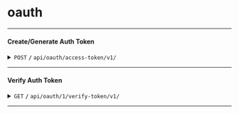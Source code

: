 # oauth

------------------------------------------------------------------------------------------

#### Create/Generate Auth Token

<details>
 <summary><code>POST</code> <code><b>/</b></code> <code>api/oauth/access-token/v1/</code></summary>

##### URL

> ```javascript
>  https://oauth.bongo.chat/api/oauth/access-token/v1/
> ```

##### Parameters

> | name            |  type     | data type         | description                                                           |
> |-----------------|-----------|-------------------|-----------------------------------------------------------------------|
> | grant_type      |  required | string            | N/A  |
> | phone_number    |  required | string            | N/A  |
> | password        |  required | string            | N/A  |


##### Responses

> | http code     | content-type                      | response                                                            |
> |---------------|-----------------------------------|---------------------------------------------------------------------|
> | `201`         | `application/json`                | `Token created successfully`                                |
> | `401`         | `application/json`                | `{"message": "Wrong password","display_message": "Wrong password","status": 401,"error": "unauthorized","causes": null}`                            |
> | `405`         | `text/html;charset=utf-8`         | None                                                                |

##### Example cURL

> ```javascript
>  curl -X POST -H "Content-Type: application/json" --data @post.json https://oauth.bongo.chat/api/oauth/access-token/v1/
> ```

</details>

------------------------------------------------------------------------------------------

#### Verify Auth Token

<details>
 <summary><code>GET</code> <code><b>/</b></code> <code>api/oauth/1/verify-token/v1/</code></summary>

##### URL

> ```javascript
>  https://oauth.bongo.chat/api/oauth/<user_id>/verify-token/v1/
> ```


##### Responses

> | http code     | content-type                      | response                                                            |
> |---------------|-----------------------------------|---------------------------------------------------------------------|
> | `200`         | `application/json`                | `{"data": {"access_token": "eyJhbGciOiJIUzI1NiIsInR5cCI6IkpXVCJ9","user_id": 5,"date_created": "2024-0115T10:16:24.084Z"},"status": 200}`         |
> | `401`         | `application/json`                | `{"message": "Wrong password","display_message": "Wrong password","status": 401,"error": "unauthorized","causes": null}`                            |
> | `405`         | `text/html;charset=utf-8`         | None                                                                |

##### Example cURL

> ```javascript
>  curl -X POST -H "Content-Type: application/json" --data @post.json https://oauth.bongo.chat/api/oauth/<user_id>/verify-token/v1/
> ```

</details>

------------------------------------------------------------------------------------------
